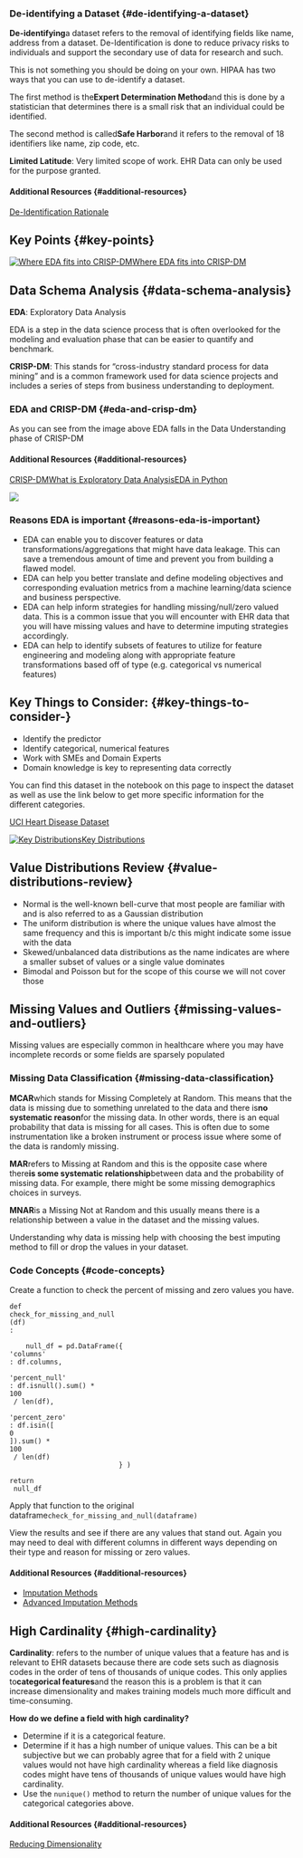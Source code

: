 ### De-identifying a Dataset {#de-identifying-a-dataset}

**De-identifying**a dataset refers to the removal of identifying fields like name, address from a dataset. De-Identification is done to reduce privacy risks to individuals and support the secondary use of data for research and such.

This is not something you should be doing on your own. HIPAA has two ways that you can use to de-identify a dataset.

The first method is the**Expert Determination Method**and this is done by a statistician that determines there is a small risk that an individual could be identified.

The second method is called**Safe Harbor**and it refers to the removal of 18 identifiers like name, zip code, etc.

**Limited Latitude**: Very limited scope of work. EHR Data can only be used for the purpose granted.

#### Additional Resources {#additional-resources}

[De-Identification Rationale](https://www.hhs.gov/hipaa/for-professionals/privacy/special-topics/de-identification/index.html#rationale)

## Key Points {#key-points}

[![](https://video.udacity-data.com/topher/2020/April/5e8ce705_l1-ehr-data-security-analysis-5/l1-ehr-data-security-analysis-5.jpg "Where EDA fits into CRISP-DM")Where EDA fits into CRISP-DM](https://classroom.udacity.com/nanodegrees/nd320-beta/parts/2ca838f8-e10d-4038-8426-d47eb4a20a62/modules/1644460b-a828-4443-ad8c-bbcca3151a30/lessons/eaf98312-bcfb-473d-abf1-0d78164a561f/concepts/83e54a91-ca83-495a-8a8d-364990a1cd9f#)

## Data Schema Analysis {#data-schema-analysis}

**EDA**: Exploratory Data Analysis

EDA is a step in the data science process that is often overlooked for the modeling and evaluation phase that can be easier to quantify and benchmark.

**CRISP-DM**: This stands for “cross-industry standard process for data mining” and is a common framework used for data science projects and includes a series of steps from business understanding to deployment.

### EDA and CRISP-DM {#eda-and-crisp-dm}

As you can see from the image above EDA falls in the Data Understanding phase of CRISP-DM

#### Additional Resources {#additional-resources}

[CRISP-DM](https://en.wikipedia.org/wiki/Cross-industry_standard_process_for_data_mining)[What is Exploratory Data Analysis](https://towardsdatascience.com/exploratory-data-analysis-8fc1cb20fd15)[EDA in Python](https://towardsdatascience.com/exploratory-data-analysis-in-python-c9a77dfa39ce)

[![](https://video.udacity-data.com/topher/2020/April/5e8ce72c_l1-ehr-data-security-analysis-4/l1-ehr-data-security-analysis-4.jpg)](https://classroom.udacity.com/nanodegrees/nd320-beta/parts/2ca838f8-e10d-4038-8426-d47eb4a20a62/modules/1644460b-a828-4443-ad8c-bbcca3151a30/lessons/eaf98312-bcfb-473d-abf1-0d78164a561f/concepts/83e54a91-ca83-495a-8a8d-364990a1cd9f#)

### Reasons EDA is important {#reasons-eda-is-important}

* EDA can enable you to discover features or data transformations/aggregations that might have data leakage. This can save a tremendous amount of time and prevent you from building a flawed model.
* EDA can help you better translate and define modeling objectives and corresponding evaluation metrics from a machine learning/data science and business perspective.
* EDA can help inform strategies for handling missing/null/zero valued data. This is a common issue that you will encounter with EHR data that you will have missing values and have to determine imputing strategies accordingly.
* EDA can help to identify subsets of features to utilize for feature engineering and modeling along with appropriate feature transformations based off of type \(e.g. categorical vs numerical features\)

## Key Things to Consider: {#key-things-to-consider-}

* Identify the predictor
* Identify categorical, numerical features
* Work with SMEs and Domain Experts
* Domain knowledge is key to representing data correctly

You can find this dataset in the notebook on this page to inspect the dataset as well as use the link below to get more specific information for the different categories.

[UCI Heart Disease Dataset](https://archive.ics.uci.edu/ml/datasets/Heart+Disease)

[![](https://video.udacity-data.com/topher/2020/April/5e8cea63_l1-ehr-data-security-analysis-6/l1-ehr-data-security-analysis-6.jpg "Key Distributions")Key Distributions](https://classroom.udacity.com/nanodegrees/nd320-beta/parts/2ca838f8-e10d-4038-8426-d47eb4a20a62/modules/1644460b-a828-4443-ad8c-bbcca3151a30/lessons/eaf98312-bcfb-473d-abf1-0d78164a561f/concepts/4081fe09-1941-4b29-97eb-9e4ac1c8bb61#)

## Value Distributions Review {#value-distributions-review}

* Normal is the well-known bell-curve that most people are familiar with and is also referred to as a Gaussian distribution
* The uniform distribution is where the unique values have almost the same frequency and this is important b/c this might indicate some issue with the data
* Skewed/unbalanced data distributions as the name indicates are where a smaller subset of values or a single value dominates
* Bimodal and Poisson but for the scope of this course we will not cover those

## Missing Values and Outliers {#missing-values-and-outliers}

Missing values are especially common in healthcare where you may have incomplete records or some fields are sparsely populated

### Missing Data Classification {#missing-data-classification}

**MCAR**which stands for Missing Completely at Random. This means that the data is missing due to something unrelated to the data and there is**no systematic reason**for the missing data. In other words, there is an equal probability that data is missing for all cases. This is often due to some instrumentation like a broken instrument or process issue where some of the data is randomly missing.

**MAR**refers to Missing at Random and this is the opposite case where there**is some systematic relationship**between data and the probability of missing data. For example, there might be some missing demographics choices in surveys.

**MNAR**is a Missing Not at Random and this usually means there is a relationship between a value in the dataset and the missing values.

Understanding why data is missing help with choosing the best imputing method to fill or drop the values in your dataset.

### Code Concepts {#code-concepts}

Create a function to check the percent of missing and zero values you have.

```
def
check_for_missing_and_null
(df)
:

    null_df = pd.DataFrame({
'columns'
: df.columns, 

'percent_null'
: df.isnull().sum() * 
100
 / len(df), 

'percent_zero'
: df.isin([
0
]).sum() * 
100
 / len(df)
                           } )

return
 null_df
```

Apply that function to the original dataframe`check_for_missing_and_null(dataframe)`

View the results and see if there are any values that stand out. Again you may need to deal with different columns in different ways depending on their type and reason for missing or zero values.

#### Additional Resources {#additional-resources}

* [Imputation Methods](https://towardsdatascience.com/6-different-ways-to-compensate-for-missing-values-data-imputation-with-examples-6022d9ca0779)
* [Advanced Imputation Methods](https://www.sciencedirect.com/science/article/pii/S2352914819302783)

## High Cardinality {#high-cardinality}

**Cardinality**: refers to the number of unique values that a feature has and is relevant to EHR datasets because there are code sets such as diagnosis codes in the order of tens of thousands of unique codes. This only applies to**categorical features**and the reason this is a problem is that it can increase dimensionality and makes training models much more difficult and time-consuming.

**How do we define a field with high cardinality?**

* Determine if it is a categorical feature.
* Determine if it has a high number of unique values. This can be a bit subjective but we can probably agree that for a field with 2 unique values would not have high cardinality whereas a field like diagnosis codes might have tens of thousands of unique values would have high cardinality.
* Use the
  `nunique()`
  method to return the number of unique values for the categorical categories above.

#### Additional Resources {#additional-resources}

[Reducing Dimensionality](https://en.wikipedia.org/wiki/Dimensionality_reduction)

